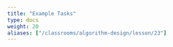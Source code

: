 ```yaml
---
title: "Example Tasks"
type: docs
weight: 20
aliases: ["/classrooms/algorithm-design/lesson/23"]
---
```

